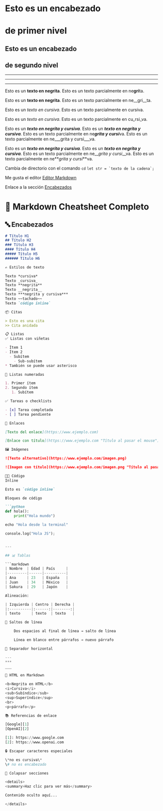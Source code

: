 # Esto es un encabezado <h1> de primer nivel
## Esto es un encabezado <h2> de segundo nivel

***
---
___

Esto es un **texto en negrita**.
Esto es un texto parcialmente en ne**gri**ta.

Esto es un __texto en negrita__.
Esto es un texto parcialmente en ne__gri__ta.

Esto es un *texto en cursiva*.
Esto es un texto parcialmente en cu*rsi*va.

Esto es un _texto en cursiva_.
Esto es un texto parcialmente en cu_rsi_va.

Esto es un ***texto en negrita y cursiva***.
Esto es un ___texto en negrita y cursiva___.
Esto es un texto parcialmente en ne***grita y cursi***va.
Esto es un texto parcialmente en ne___grita y cursi___va.

Esto es un __*texto en negrita y cursiva*__.
Esto es un **_texto en negrita y cursiva_**.
Esto es un texto parcialmente en ne__*grita y cursi*__va.
Esto es un texto parcialmente en ne**_grita y cursi_**va.

Cambia de directorio con el comando `cd`
``let str = `texto de la cadena`;``

Me gusta el editor [Editor Markdown](https://editormarkdown.com)

Enlace a la sección [Encabezados](#encabezados)
# 📄 Markdown Cheatsheet Completo

## 🔤 Encabezados

```markdown
# Título H1
## Título H2
### Título H3
#### Título H4
##### Título H5
###### Título H6

✍️ Estilos de texto

Texto *cursiva*
Texto _cursiva_
Texto **negrita**
Texto __negrita__
Texto ***negrita y cursiva***
Texto ~~tachado~~
Texto `código inline`

📦 Citas

> Esto es una cita
>> Cita anidada

📋 Listas
✅ Listas con viñetas

- Ítem 1
- Ítem 2
  - Subítem
    - Sub-subítem
* También se puede usar asterisco

🔢 Listas numeradas

1. Primer ítem
2. Segundo ítem
   1. Subítem

✅ Tareas o checklists

- [x] Tarea completada
- [ ] Tarea pendiente

🔗 Enlaces

[Texto del enlace](https://www.ejemplo.com)

[Enlace con título](https://www.ejemplo.com "Título al pasar el mouse")

🖼️ Imágenes

![Texto alternativo](https://www.ejemplo.com/imagen.png)

![Imagen con título](https://www.ejemplo.com/imagen.png "Título al pasar el mouse")

👨‍💻 Código
Inline

Esto es `código inline`

Bloques de código

```python
def hola():
    print("Hola mundo")

echo "Hola desde la terminal"

console.log("Hola JS");


---

## 📊 Tablas

```markdown
| Nombre  | Edad | País     |
|---------|------|----------|
| Ana     | 23   | España   |
| Juan    | 34   | México   |
| Sakura  | 29   | Japón    |

Alineación:

| Izquierda | Centro | Derecha |
|:----------|:------:|--------:|
| texto     | texto  | texto   |

🔁 Saltos de línea

    Dos espacios al final de línea → salto de línea

    Línea en blanco entre párrafos → nuevo párrafo

🧱 Separador horizontal

---
***
___

🧩 HTML en Markdown

<b>Negrita en HTML</b>
<i>Cursiva</i>
<sub>Subíndice</sub>
<sup>Superíndice</sup>
<br>
<p>párrafo</p>

📚 Referencias de enlace

[Google][1]
[OpenAI][2]

[1]: https://www.google.com
[2]: https://www.openai.com

🔒 Escapar caracteres especiales

\*no es cursiva\*
\# no es encabezado

📎 Colapsar secciones

<details>
<summary>Haz clic para ver más</summary>

Contenido oculto aquí...

</details>